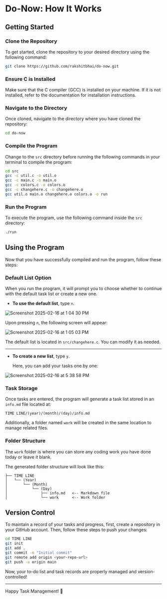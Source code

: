 # Do-Now: How It Works

## Getting Started

### Clone the Repository
To get started, clone the repository to your desired directory using the following command:

```sh
git clone https://github.com/rakshitbhai/do-now.git
```

### Ensure C is Installed
Make sure that the C compiler (GCC) is installed on your machine. If it is not installed, refer to the documentation for installation instructions.

### Navigate to the Directory
Once cloned, navigate to the directory where you have cloned the repository:

```sh
cd do-now
```

### Compile the Program
Change to the `src` directory before running the following commands in your terminal to compile the program:

```sh
cd src
gcc -c util.c -o util.o
gcc -c main.c -o main.o
gcc -c colors.c -o colors.o
gcc -c changehere.c -o changehere.o
gcc util.o main.o changehere.o colors.o -o run
```

### Run the Program
To execute the program, use the following command inside the `src` directory:

```sh
./run
```

## Using the Program
Now that you have successfully compiled and run the program, follow these steps:

### Default List Option
When you run the program, it will prompt you to choose whether to continue with the default task list or create a new one.

- **To use the default list**, type `n`.
  
![Screenshot 2025-02-16 at 1 04 30 PM](https://github.com/user-attachments/assets/3bda30af-8cdf-4e38-96c6-a54daa45fd86)

  
  Upon pressing `n`, the following screen will appear:
  
![Screenshot 2025-02-16 at 1 05 03 PM](https://github.com/user-attachments/assets/2af33340-507c-427f-a24a-18518280c32f)

  
  The default list is located in `src/changehere.c`. You can modify it as needed.

---

- **To create a new list**, type `y`.
  
  Here, you can add your tasks one by one:
  
![Screenshot 2025-02-16 at 5 38 58 PM](https://github.com/user-attachments/assets/607b6c37-3f39-4494-8c7e-a7d128cd246e)

  
### Task Storage
Once tasks are entered, the program will generate a task list stored in an `info.md` file located at:

```
TIME LINE/(year)/(month)/(day)/info.md
```

Additionally, a folder named `work` will be created in the same location to manage related files.

### Folder Structure
The `work` folder is where you can store any coding work you have done today or leave it blank.

The generated folder structure will look like this:

```
├── TIME LINE
│   └── (Year)
│       └── (Month)
│           └── (Day)
│               ├── info.md   <-- Markdown file
│               └── work      <-- Work folder
```

## Version Control
To maintain a record of your tasks and progress, first, create a repository in your GitHub account. Then, follow these steps to push your changes:

```sh
cd TIME LINE
git init
git add .
git commit -m "Initial commit"
git remote add origin <your-repo-url>
git push -u origin main
```

Now, your to-do list and task records are properly managed and version-controlled!

---

Happy Task Management! 🎯

